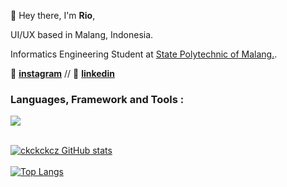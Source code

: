👋 Hey there, I'm **Rio**,

UI/UX based in Malang, Indonesia. 

Informatics Engineering Student at [State Polytechnic of Malang.](https://www.instagram.com/polinema_campus/).

📱 **[instagram](https://instagram.com/ckckckcz/)** // 🥋 **[linkedin](https://www.linkedin.com/in/riovaldorahman/)**

<h3 align="left">Languages, Framework and Tools :</h3>
<a href="https://skillicons.dev">
  <img src="https://skillicons.dev/icons?i=java,html,css,javascript,git,mysql,figma,vscode,nextjs,npm,npx" /
</a>
<br>
<br>

![ckckckcz GitHub stats](https://github-readme-stats.vercel.app/api?username=ckckckcz&show_icons=true)<br><br>
![Top Langs](https://github-readme-stats.vercel.app/api/top-langs/?username=ckckckcz&layout=compact)
